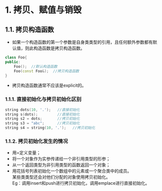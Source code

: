 # 1. 拷贝、赋值与销毁
## 1.1. 拷贝构造函数
- 如果一个构造函数的第一个参数是自身类类型的引用，且任何额外参数都有默认值，则此构造函数是拷贝构造函数。
```C++
class Foo{
public:
    Foo();  //默认构造函数
    Foo(const Foo&);  //拷贝构造函数
}
```  
- 拷贝构造函数通常不应该是explicit的。

### 1.1.1. 直接初始化与拷贝初始化区别
```C++
string dots(10, '.');   //直接初始化
string s(dots);         //直接初始化
string s2 = dots;       //拷贝初始化
string s3 = "abc";      //拷贝初始化
string s4 = string(10, '.');   //拷贝初始化
```

### 1.1.2. 拷贝初始化发生的情况
- 用=定义变量；
- 将一个对象作为实参传递给一个非引用类型的形参；  
- 从一个返回类型为非引用类型的函数返回一个对象；  
- 用花括号列表初始化一个数组中的元素或一个聚合类中的成员。  
某些类类型还会对他们分配的对象使用拷贝初始化。  
Eg：调用insert和push进行拷贝初始化，调用emplace进行直接初始化。
